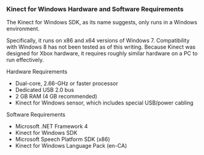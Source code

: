 ### Kinect for Windows Hardware and Software Requirements  

The Kinect for Windows SDK, as its name suggests, only runs in a Windows environment.  

Specifically, it runs on x86 and x64 versions of Windows 7.  Compatibility with Windows 8 has not been tested as of this writing.  Because Kinect was designed for Xbox hardware, it requires roughly similar hardware on a PC to run effectively.  

Hardware Requirements
*	Dual-core, 2.66-GHz or faster processor
*	Dedicated USB 2.0 bus
*	2 GB RAM (4 GB recommended)
*	Kinect for Windows sensor, which includes special USB/power cabling  

Software Requirements
*	Microsoft .NET Framework 4
*	Kinect for Windows SDK
*	Microsoft Speech Platform SDK (x86)
*	Kinect for Windows Language Pack (en-CA)
